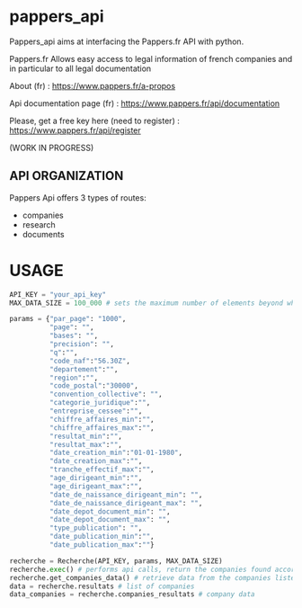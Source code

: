 # pappers_api

Pappers_api aims at interfacing the Pappers.fr API with python.

Pappers.fr Allows easy access to legal information of french companies and in particular to all legal documentation

About (fr) : https://www.pappers.fr/a-propos

Api documentation page (fr) : https://www.pappers.fr/api/documentation

Please, get a free key here (need to register) : https://www.pappers.fr/api/register

(WORK IN PROGRESS)

## API ORGANIZATION
Pappers Api offers 3 types of routes: 
* companies 
* research
* documents

# USAGE

```python
API_KEY = "your_api_key"
MAX_DATA_SIZE = 100_000 # sets the maximum number of elements beyond which a more precise search must be performed
```

```python
params = {"par_page": "1000",
          "page": "",
          "bases": "",
          "precision": "",
          "q":"",
          "code_naf":"56.30Z",
          "departement":"",
          "region":"",
          "code_postal":"30000",
          "convention_collective": "",
          "categorie_juridique":"",
          "entreprise_cessee":"",
          "chiffre_affaires_min":"",
          "chiffre_affaires_max":"",
          "resultat_min":"",
          "resultat_max":"",
          "date_creation_min":"01-01-1980",
          "date_creation_max":"",
          "tranche_effectif_max":"",
          "age_dirigeant_min":"",
          "age_dirigeant_max":"",
          "date_de_naissance_dirigeant_min": "",
          "date_de_naissance_dirigeant_max": "",
          "date_depot_document_min": "",
          "date_depot_document_max": "",
          "type_publication": "",
          "date_publication_min":"",
          "date_publication_max":""}
```         

```python
recherche = Recherche(API_KEY, params, MAX_DATA_SIZE)
recherche.exec() # performs api calls, return the companies found according to the criteria
recherche.get_companies_data() # retrieve data from the companies listed in the previous order
data = recherche.resultats # list of companies
data_companies = recherche.companies_resultats # company data

```
